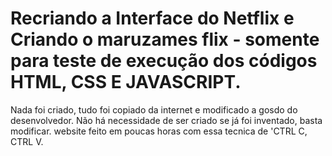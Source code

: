 # Recriando a Interface do Netflix e Criando o maruzames flix - somente para teste de execução dos códigos HTML, CSS E JAVASCRIPT.
Nada foi criado, tudo foi copiado da internet e modificado a gosdo do desenvolvedor. 
Não há necessidade de ser criado se já foi inventado, basta modificar.
website feito em poucas horas com essa tecnica de 'CTRL C, CTRL V.
